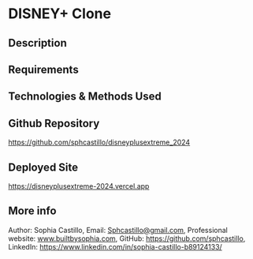 # DISNEY+ Clone

## Description

## Requirements

## Technologies & Methods Used

## Github Repository

https://github.com/sphcastillo/disneyplusextreme_2024

## Deployed Site

https://disneyplusextreme-2024.vercel.app

## More info

Author: Sophia Castillo,
Email: Sphcastillo@gmail.com,
Professional website: www.builtbysophia.com,
GitHub: https://github.com/sphcastillo,
LinkedIn: https://www.linkedin.com/in/sophia-castillo-b89124133/